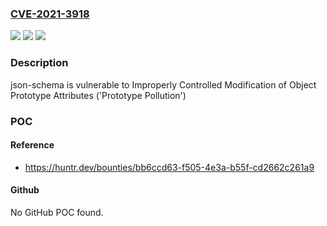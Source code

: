 ### [CVE-2021-3918](https://cve.mitre.org/cgi-bin/cvename.cgi?name=CVE-2021-3918)
![](https://img.shields.io/static/v1?label=Product&message=kriszyp%2Fjson-schema&color=blue)
![](https://img.shields.io/static/v1?label=Version&message=%3C%3D%200.3.0%20&color=brighgreen)
![](https://img.shields.io/static/v1?label=Vulnerability&message=CWE-1321%20Improperly%20Controlled%20Modification%20of%20Object%20Prototype%20Attributes%20('Prototype%20Pollution')&color=brighgreen)

### Description

json-schema is vulnerable to Improperly Controlled Modification of Object Prototype Attributes ('Prototype Pollution')

### POC

#### Reference
- https://huntr.dev/bounties/bb6ccd63-f505-4e3a-b55f-cd2662c261a9

#### Github
No GitHub POC found.

